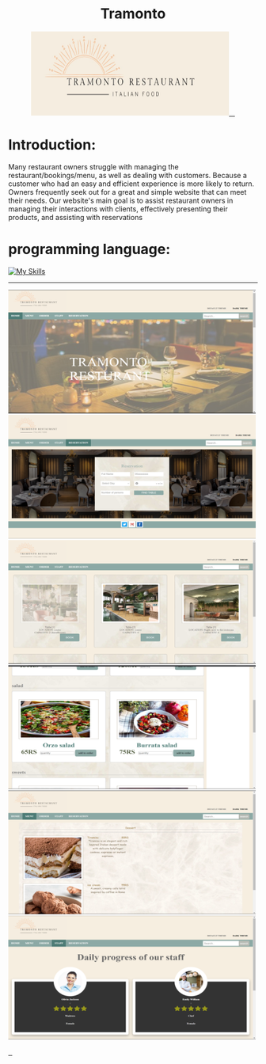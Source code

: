 <h1 align="center">Tramonto </h3>

<div align="center">
  
  <a href="https://github.com/fahda2001/tramonto">
    <img src="./images/restaurants_logo.jpg"" alt="Logo" width="400" height="170">
  </a>

</div>




# Introduction:
  
Many restaurant owners struggle with managing the restaurant/bookings/menu, as well as 
dealing with customers. Because a customer who had an easy and efficient experience is more 
likely to return. Owners frequently seek out for a great and simple website that can meet their 
needs. Our website's main goal is to assist restaurant owners in managing their interactions 
with clients, effectively presenting their products, and assisting with reservations

# programming language: 


[![My Skills](https://skillicons.dev/icons?i=html,css,js)](https://skillicons.dev)

<hr> 
<a href="https://github.com/fahda2001/tramonto">
    <img src="./images/h.png""  width="500" height="250">
    <img src="./images/re.png""  width="500" height="250">
    <img src="./images/find.png""  width="500" height="250">
    <img src="./images/ord.png""  width="500" height="250">
    <img src="./images/dese.png""  width="500" height="250">
    <img src="./images/s.png""  width="500" height="250">
    
    
    
    
    
  </a>


